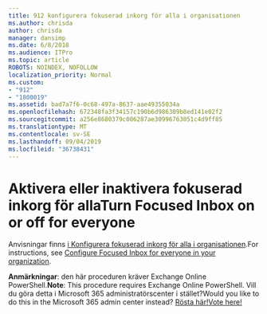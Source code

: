```yaml
---
title: 912 konfigurera fokuserad inkorg för alla i organisationen
ms.author: chrisda
author: chrisda
manager: dansimp
ms.date: 6/8/2018
ms.audience: ITPro
ms.topic: article
ROBOTS: NOINDEX, NOFOLLOW
localization_priority: Normal
ms.custom:
- "912"
- "1800019"
ms.assetid: bad7a7f6-0c68-497a-8637-aae49355034a
ms.openlocfilehash: 672348fa3f34157c190b6d986309b8ed141e02f2
ms.sourcegitcommit: a256e8680379c006287ae30996763051c4d9ff85
ms.translationtype: MT
ms.contentlocale: sv-SE
ms.lasthandoff: 09/04/2019
ms.locfileid: "36738431"
---
```

# <a name="turn-focused-inbox-on-or-off-for-everyone"></a><span data-ttu-id="07575-102">Aktivera eller inaktivera fokuserad inkorg för alla</span><span class="sxs-lookup"><span data-stu-id="07575-102">Turn Focused Inbox on or off for everyone</span></span>

<span data-ttu-id="07575-103">Anvisningar finns [i Konfigurera fokuserad inkorg för alla i organisationen](https://docs.microsoft.com/office365/admin/setup/configure-focused-inbox).</span><span class="sxs-lookup"><span data-stu-id="07575-103">For instructions, see [Configure Focused Inbox for everyone in your organization](https://docs.microsoft.com/office365/admin/setup/configure-focused-inbox).</span></span>

<span data-ttu-id="07575-104">**Anmärkningar**: den här proceduren kräver Exchange Online PowerShell.</span><span class="sxs-lookup"><span data-stu-id="07575-104">**Note**: This procedure requires Exchange Online PowerShell.</span></span> <span data-ttu-id="07575-105">Vill du göra detta i Microsoft 365 administratörscenter i stället?</span><span class="sxs-lookup"><span data-stu-id="07575-105">Would you like to do this in the Microsoft 365 admin center instead?</span></span> [<span data-ttu-id="07575-106">Rösta här!</span><span class="sxs-lookup"><span data-stu-id="07575-106">Vote here!</span></span>](https://go.microsoft.com/fwlink/p/?linkid=862489)
